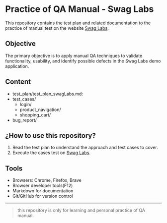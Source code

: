 # Practice of QA Manual - Swag Labs

This repository contains the test plan and related documentation to the practice
of manual test on the website [Swag Labs](https://www.saucedemo.com/). 

## Objective

The primary objective is to apply manual QA techniques to validate functionality, usability, and identify possible defects in the Swag Labs demo application.


## Content

- test_plan/test_plan_swagLabs.md: 
- test_cases/
    - login/
    - product_navigation/
    - shopping_cart/
- bug_report/

## ¿How to use this repository?

1. Read the test plan to understand the approach and test cases to cover.
2. Execute the cases test on [Swag Labs](https://www.saucedemo.com/).


## Tools

- Browsers: Chrome, Firefox, Brave
- Browser developer tools(F12)
- Markdown for documentation
- Git/GitHub for version control

---

> this repository is only for learning and personal practice of QA manual.
